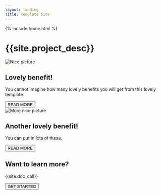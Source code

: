 ```yaml
---
layout: landing
title: Template Site
---
```


{% include home.html %}

<div class="nav-hero-container">
    <div class="hero">
        <div class="container">
            <h1 class="hero-lead">{{site.project_desc}}</h1>
        </div>
    </div>
</div>
<section class="hero-wrapper">
    <div class="jumbotron traffic">
        <div class="container-fluid">
            <img class="landing-image pull-left" src="{{home}}/assets/img/" alt="Nice picture">
            <div class="section-content">
                <h2>Lovely benefit!</h2>
                <p>
                    You cannot imagine how many lovely benefits you will get from this lovely template.
                </p>
                <a href=""><button class="btn btn-istio btn-read-more">READ MORE</button></a>
            </div>
        </div>
    </div>
</section>

<section class="hero-wrapper">
    <div class="jumbotron resilience">
        <div class="container-fluid">
            <img class="landing-image pull-right" src="{{home}}/assets/img/" alt="More nice picture">
            <div class="section-content">
                <h2>Another lovely benefit!</h2>
                <p>You can put in lots of these.</p>
                <a href="{{home}}/about"><button class="btn btn-istio btn-read-more">READ MORE</button></a>
            </div>
        </div>
    </div>
</section>

<div id="doc-call" class="container-fluid doc-call-container ">
    <div class="row doc-call-row">
        <div class="col-md-10 nofloat center-block">
            <div class="col-sm-9 text-center nofloat center-block">
                <h2 class="doc-call-title">Want to learn more?</h2>
                <p class="doc-call-text">{{site.doc_call}}</p>
                <a href="{{home}}/docs"><button class="btn btn-istio">GET STARTED</button></a>
            </div>
        </div>
    </div>
</div>
